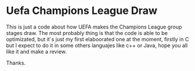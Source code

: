 # Uefa Champions League Draw

This is just a code about how UEFA makes the Champions League group stages draw. The most probably thing is that the code is able to be optimizated, but it´s just my first elaboorated one at the moment, firstly in C but I expect to do it in some others languajes like c++ or Java, hope you all like it and make a review.

Thanks.
